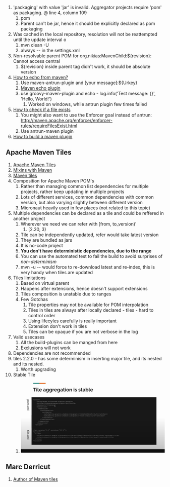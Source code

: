 1. 'packaging' with value 'jar' is invalid. Aggregator projects require 'pom' as packaging. @ line 4, column 109
   1. <packaging>pom</packaging>
   2. Parent can't be jar, hence it should be explicitly declared as pom packaging
2. Was cached in the local repository, resolution will not be reattempted until the update interval o
   1. mvn clean -U
   2. <updatePolicy>always</updatePolicy> -- in the settings.xml
3. Non-resolvable parent POM for org.nikias:MavenChild:${revision}: Cannot access central
   1. <version>${revision}</version> inside parent tag didn't work, it should be absolute version
4. [How to echo from maven?](https://stackoverflow.com/questions/3416573/how-can-i-display-a-message-in-maven?answertab=trending#tab-top)
   1. Use maven-antrun-plugin and  <echo>[your message]:${Urkey}</echo>
   2. [Maven echo plugin](http://khmarbaise.github.io/echo-maven-plugin/)
   3. use groovy-maven-plugin and echo - log.info('Test message: {}', 'Hello, World!')
      1. Worked on windows, while antrun plugin few times failed
5. [How to check if a file exists](https://stackoverflow.com/questions/13975887/check-for-life-cycle-phase-and-file-existence-in-maven-and-report-error)
   1. You might also want to use the Enforcer goal instead of antrun: http://maven.apache.org/enforcer/enforcer-rules/requireFilesExist.html
   2. Use antrun-maven plugin
6. [How to build a maven plugin](https://developer.okta.com/blog/2019/09/23/tutorial-build-a-maven-plugin)



## Apache Maven Tiles
1. [Apache Maven Tiles](https://www.youtube.com/watch?v=YUoNCqqg8FY&t=73s)
2. [Mixins with Maven](https://prezi.com/yyp9kacrpep0/mixins-with-maven/)
3. [Maven tiles](https://kandi.openweaver.com/groovy/repaint-io/maven-tiles)
4. Composition for Apache Maven POM's
   1. Rather than managing common list dependencies for multiple projects, rather keep updating in multiple projects
   2. Lots of different services, common dependencies with common version, but also varying slightly between different version
   3. Micronaut heavily used in few places (not related to this topic)
5. Multiple dependencies can be declared as a tile and could be reffered in another project
   1. Wherever we need we can refer with [from, to_version)'
      1. [2.20, 3)
   2. Tile can be independently updated, refer would take latest version
   3. They are bundled as jars
   4. It is no-code project
   5. **You don't have deterministic dependencies, due to the range**
   6. You can use the automated test to fail the build to avoid surprises of *non-determinism*
   7. mvn -u -- would force to re-download latest and re-index, this is very handy when tiles are updated
6. Tiles limitations
   1. Based on virtual parent
   2. Happens after extensions, hence doesn't support extensions
   3. Tiles composition is unstable due to ranges
   4. Few Gotchas
      1. Tile properties may not be available for POM interpolation
      2. Tiles in tiles are always after locally declared - tiles - hard to control order
      3. Using lifecyles carefully is really important
      4. Extension don't work in tiles
      5. Tiles can be opaque if you are not verbose in the log
7. Valid usecases
   1. All the build-plugins can be manged from here
   2. Exclusions will not work
8. Dependencies are not recommended
9. tiles 2.2.0 - has some determinism in inserting major tile, and its nested and its nested.
   1. Worth upgrading
10. Stable Tile
    1. ![Stable files](./images/stable_tile.jpg)

## Marc Derricut
1. [Author of Maven tiles](https://search.maven.org/artifact/io.repaint.maven/tiles-maven-plugin)